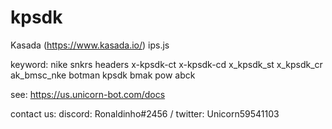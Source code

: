 # kpsdk
Kasada (https://www.kasada.io/) ips.js

keyword: nike snkrs headers x-kpsdk-ct x-kpsdk-cd x_kpsdk_st x_kpsdk_cr ak_bmsc_nke botman kpsdk bmak pow abck

see: https://us.unicorn-bot.com/docs

contact us: discord: Ronaldinho#2456 / twitter: Unicorn59541103
